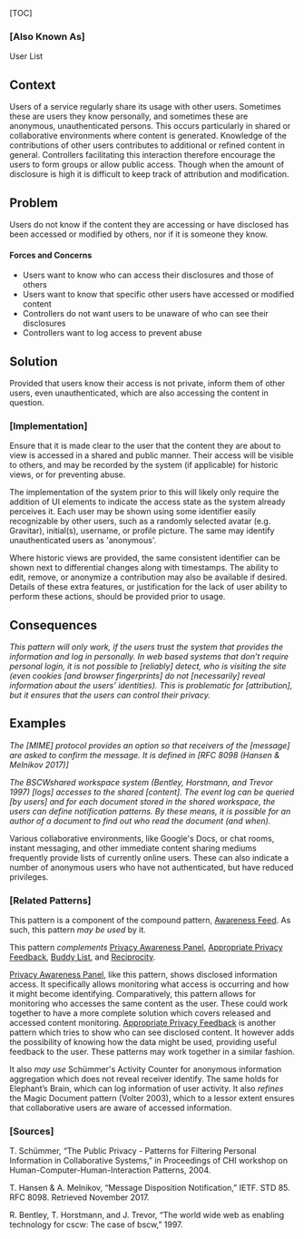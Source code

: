 [TOC]

### [Also Known As]
<!-- All other names the pattern is known by.-->

User List

## Context
<!-- The situations in which the pattern may apply.-->
<!-- Aspects which constrain the solution, but are not modified by it. They affect the impact of different forces.-->

Users of a service regularly share its usage with other users. Sometimes these are users they know personally, and sometimes these are anonymous, unauthenticated persons. This occurs particularly in shared or collaborative environments where content is generated. Knowledge of the contributions of other users contributes to additional or refined content in general. Controllers facilitating this interaction therefore encourage the users to form groups or allow public access. Though when the amount of disclosure is high it is difficult to keep track of attribution and modification.

## Problem
<!-- The problem a pattern addresses, including a list of forces describing why a problem might be difficult to solve.-->

Users do not know if the content they are accessing or have disclosed has been accessed or modified by others, nor if it is someone they know.

#### Forces and Concerns
<!-- Implications in this problem which affect the appropriateness of a solution, and are affected by this pattern.-->
<!-- Forces should be highly visible for easy reference, where less obvious a dedicated section is recommended.-->

- Users want to know who can access their disclosures and those of others
- Users want to know that specific other users have accessed or modified content
- Controllers do not want users to be unaware of who can see their disclosures
- Controllers want to log access to prevent abuse

## Solution
<!-- A concise description of how the pattern addresses the problem.-->

Provided that users know their access is not private, inform them of other users, even unauthenticated, which are also accessing the content in question.

<!--### [Structure]-->
<!--A detailed specification of the structural aspects of the pattern. A class diagram if applicable.-->



### [Implementation]
<!--Guidelines for implementing the pattern; code fragments; suggested PETS; policy fragments.-->

Ensure that it is made clear to the user that the content they are about to view is accessed in a shared and public manner. Their access will be visible to others, and may be recorded by the system (if applicable) for historic views, or for preventing abuse.

The implementation of the system prior to this will likely only require the addition of UI elements to indicate the access state as the system already perceives it. Each user may be shown using some identifier easily recognizable by other users, such as a randomly selected avatar (e.g. Gravitar), initial(s), username, or profile picture. The same may identify unauthenticated users as 'anonymous'.

Where historic views are provided, the same consistent identifier can be shown next to differential changes along with timestamps. The ability to edit, remove, or anonymize a contribution may also be available if desired. Details of these extra features, or justification for the lack of user ability to perform these actions, should be provided prior to usage.

## Consequences
<!--The advantages (benefits) and disadvantages (liabilities) of applying the pattern.-->

_This pattern will only work, if the users trust the system that provides the information and log in personally. In web based systems that don’t require personal login, it is not possible to [reliably] detect, who is visiting the site (even cookies [and browser fingerprints] do not [necessarily] reveal information about the users’ identities). This is problematic for [attribution], but it ensures that the users can control their privacy._

<!--### [Constraints]-->
<!-- limitations as a consequence of applying the pattern.-->



## Examples
<!--Motivational example to see how the pattern is applied.-->

_The [MIME] protocol provides an option so that receivers of the [message] are asked to confirm the message. It is defined in [RFC 8098 (Hansen & Melnikov 2017)]_

_The BSCWshared workspace system (Bentley, Horstmann, and Trevor 1997) [logs] accesses to the shared [content]. The event log can be queried [by users] and for each document stored in the shared workspace, the users can define notification patterns. By these means, it is possible for an author of a document to find out who read the document (and when)._

Various collaborative environments, like Google's Docs, or chat rooms, instant messaging, and other immediate content sharing mediums frequently provide lists of currently online users. These can also indicate a number of anonymous users who have not authenticated, but have reduced privileges.

<!--### [Known Uses]-->
<!-- Pointers to various applications of the pattern.-->



<!--## See Also-->
<!-- Any pointers to relevant information, not contained in the subfields below.-->



### [Related Patterns]
<!-- Supporting and conflicting patterns-->

This pattern is a component of the compound pattern, [Awareness Feed](Awareness-Feed). As such, this pattern _may be used_ by it.

This pattern _complements_ [Privacy Awareness Panel](Privacy-Awareness-Panel), [Appropriate Privacy Feedback](Appropriate-Privacy-Feedback), [Buddy List](Buddy-List), and [Reciprocity](Reciprocity).

[Privacy Awareness Panel](Privacy-Awareness-Panel), like this pattern, shows disclosed information access. It specifically allows monitoring what access is occurring and how it might become identifying. Comparatively, this pattern allows for monitoring who accesses the same content as the user. These could work together to have a more complete solution which covers released and accessed content monitoring. [Appropriate Privacy Feedback](Appropriate-Privacy-Feedback) is another pattern which tries to show who can see disclosed content. It however adds the possibility of knowing how the data might be used, providing useful feedback to the user. These patterns may work together in a similar fashion.

It also _may use_ Schümmer's Activity Counter for anonymous information aggregation which does not reveal receiver identify. The same holds for Elephant’s Brain, which can log information of user activity. It also _refines_ the Magic Document pattern (Volter 2003), which to a lessor extent ensures that collaborative users are aware of accessed information.

### [Sources]
<!-- References to the original source of the pattern.-->

T. Schümmer, “The Public Privacy - Patterns for Filtering Personal Information in Collaborative Systems,” in Proceedings of CHI workshop on Human-Computer-Human-Interaction Patterns, 2004.

T. Hansen & A. Melnikov, “Message Disposition Notification,” IETF. STD 85. RFC 8098. Retrieved November 2017.

R. Bentley, T. Horstmann, and J. Trevor, “The world wide web as enabling technology for cscw: The case of bscw,” 1997.

<!--## General Comments-->
<!-- Separate discussion on the pattern.-->



<!--## Tags-->
<!-- User definable descriptors for additional correlation.-->
